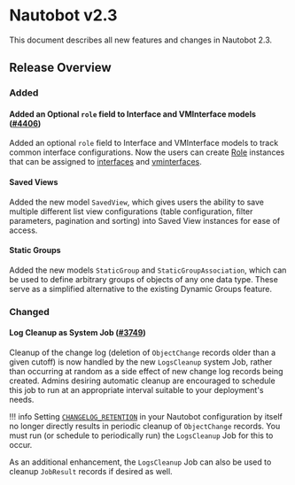 <!-- markdownlint-disable MD024 -->

# Nautobot v2.3

This document describes all new features and changes in Nautobot 2.3.

## Release Overview

### Added

#### Added an Optional `role` field to Interface and VMInterface models ([#4406](https://github.com/nautobot/nautobot/issues/4406))

Added an optional `role` field to Interface and VMInterface models to track common interface configurations. Now the users can create [Role](../user-guide/platform-functionality/role.md) instances that can be assigned to [interfaces](../user-guide/core-data-model/dcim/interface.md) and [vminterfaces](../user-guide/core-data-model/virtualization/vminterface.md).

#### Saved Views

Added the new model `SavedView`, which gives users the ability to save multiple different list view configurations (table configuration, filter parameters, pagination and sorting) into Saved View instances for ease of access.

#### Static Groups

Added the new models `StaticGroup` and `StaticGroupAssociation`, which can be used to define arbitrary groups of objects of any one data type. These serve as a simplified alternative to the existing Dynamic Groups feature.

### Changed

#### Log Cleanup as System Job ([#3749](https://github.com/nautobot/nautobot/issues/3749))

Cleanup of the change log (deletion of `ObjectChange` records older than a given cutoff) is now handled by the new `LogsCleanup` system Job, rather than occurring at random as a side effect of new change log records being created. Admins desiring automatic cleanup are encouraged to schedule this job to run at an appropriate interval suitable to your deployment's needs.

!!! info
    Setting [`CHANGELOG_RETENTION`](../user-guide/administration/configuration/optional-settings.md#changelog_retention) in your Nautobot configuration by itself no longer directly results in periodic cleanup of `ObjectChange` records. You must run (or schedule to periodically run) the `LogsCleanup` Job for this to occur.

As an additional enhancement, the `LogsCleanup` Job can also be used to cleanup `JobResult` records if desired as well.

<!-- towncrier release notes start -->
